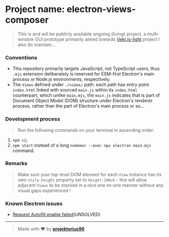 # Project name: electron-views-composer

> This is and will be publicly available ongoing (living) project, a multi-window GUI prototype primarily aimed towards [Vekt.js-light](https://github.com/projektorius96/Vekt.js-light) project I also do maintain...

### Conventions

- This repository primarily targets JavaScript, not TypeScript users, thus `.mjs` extension deliberately is reserved for ESM-first Electron's main process or Node.js environments, respectively.
- The `Views` defined under `./views/` path: each path has entry point `index.html` linked with sourced `main.js` within its `index.html` counterpart, which unlike `main.mjs`, the `main.js` indicates that is part of Document Object Model (DOM) structure under Electron's renderer process, rather than the part of Electron's main process or so...

### Development process

> Run the following commands on your terminal in ascending order:

1. `npm ci`;
2. `npm start` instead of a long `nodemon --exec npx electron main.mjs` command.

### Remarks

> Make sure your top-level DOM element for each `View` instance has its own `style.height` property set to `height:100vh` - this will allow adjacent `Views` to be stacked in a nice one-to-one manner without any visual gaps experienced !

### Known Electron issues

- [Request Autofill.enable failed](https://github.com/electron/electron/issues/41614)(UNSOLVED)

---

> Made with ♥ by [**projektorius96**](https://github.com/projektorius96)